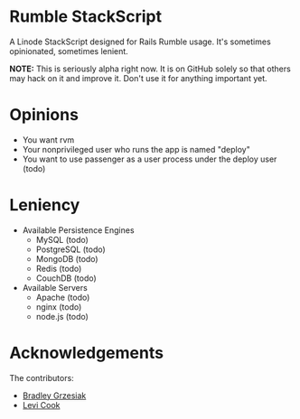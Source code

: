 Rumble StackScript
==================

A Linode StackScript designed for Rails Rumble usage. It's sometimes opinionated, sometimes lenient.

**NOTE:** This is seriously alpha right now. It is on GitHub solely so that others may hack on it and improve it. Don't use it for anything important yet.

Opinions
========

* You want rvm
* Your nonprivileged user who runs the app is named "deploy"
* You want to use passenger as a user process under the deploy user (todo)

Leniency
========

* Available Persistence Engines
  * MySQL (todo)
  * PostgreSQL (todo)
  * MongoDB (todo)
  * Redis (todo)
  * CouchDB (todo)
* Available Servers
  * Apache (todo)
  * nginx (todo)
  * node.js (todo)

Acknowledgements
================

The contributors:

* [Bradley Grzesiak](http://github.com/listophy)
* [Levi Cook](http://github.com/levicook)
